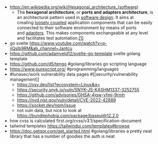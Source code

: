 - https://en.wikipedia.org/wiki/Hexagonal_architecture_(software)
	- The **hexagonal architecture**, or **ports and adapters architecture**, is an architectural pattern used in [software design](https://en.wikipedia.org/wiki/Software_design). It aims at creating [loosely coupled](https://en.wikipedia.org/wiki/Loose_coupling) application components that can be easily connected to their software environment by means of ports and [adapters](https://en.wikipedia.org/wiki/Adapter_pattern). This makes components exchangeable at any level and facilitates test automation.[[1]](https://en.wikipedia.org/wiki/Hexagonal_architecture_(software)#cite_note-:0-1)
- go svelte https://www.youtube.com/watch?v=p-ijQslb9RM&ab_channel=Jantcu
- https://github.com/adamveld12/svelte-go-template svelte golang template
- https://github.com/d5/tengo #golang/libraries go scripting language
- https://www.purescript.org/ #programming/languages
- #lunasec/work vulnerability data pages #[[security/vulnerability management]]
	- https://osv.dev/list?ecosystem=Linux&q=
	- https://security.snyk.io/vuln/SNYK-JS-KASHM1337-3252755
	- https://github.com/advisories/GHSA-4jqw-vfmj-9rmh
	- https://nvd.nist.gov/vuln/detail/CVE-2022-42889
	- https://socket.dev/npm/issue
	- not vuln data, but nice to look at https://bundlephobia.com/package/baseui@12.2.0
- how cvss is calculated first.org/cvss/v3.1/specification-document
- tailwind templates https://tailwindui.com/templates#browse
- https://doc.getqor.com/get_started.html #golang/libraries a pretty neat library that has a number of goodies the auth is neat